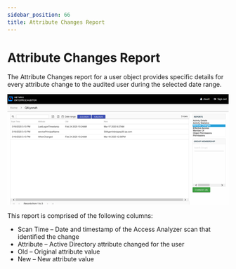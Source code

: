 ```yaml
---
sidebar_position: 66
title: Attribute Changes Report
---
```


# Attribute Changes Report

The Attribute Changes report for a user object provides specific details for every attribute change to the audited user during the selected date range.

![Attribute Changes report](../../../../../../../static/Content/Resources/Images/Access/InformationCenter/ResourceAudit/User/AttributeChanges.png "Attribute Changes report")

This report is comprised of the following columns:

* Scan Time – Date and timestamp of the Access Analyzer scan that identified the change
* Attribute – Active Directory attribute changed for the user
* Old – Original attribute value
* New – New attribute value